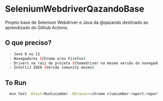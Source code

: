 
# SeleniumWebdriverQazandoBase

Projeto base de Selenium Webdriver e Java da @qazando destinado ao aprendizado do Github Actions.



## O que preciso?


```bash
  - Java 8 ou 11
  - Navegadores (Chrome e/ou Firefox)
  - Drivers na raiz do projeto (Chomedriver na mesma versão do navegador)
  - IntelliJ IDEA (Versão comunity mesmo)
```


## To Run

```bash
  mvn test -Dtest=RunCucumber -Dbrowser=chrome cluecumber-report:reporting
```
    
    
